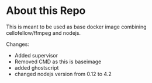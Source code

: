 # About this Repo

This is meant to be used as base docker image combining cellofellow/ffmpeg and nodejs.

Changes:
- Added supervisor
- Removed CMD as this is baseimage
- added ghostscript
- changed nodejs version from 0.12 to 4.2
